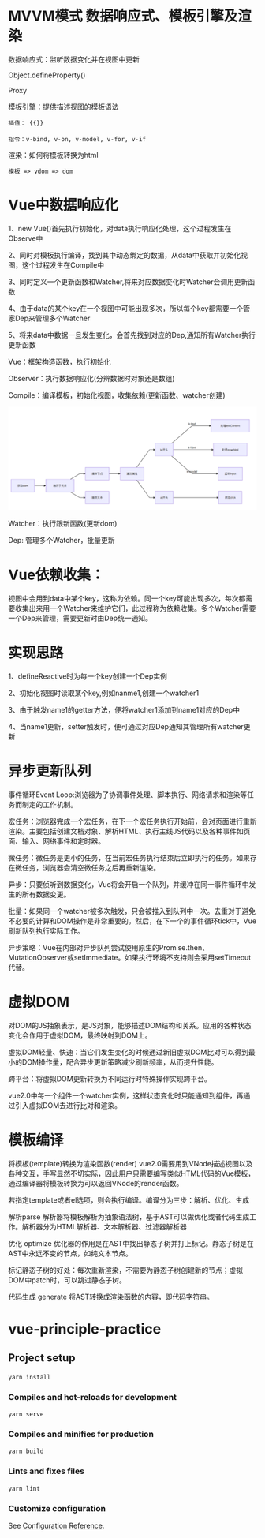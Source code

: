
# MVVM模式 数据响应式、模板引擎及渲染
 数据响应式：监听数据变化并在视图中更新

   Object.defineProperty()

   Proxy

 模板引擎：提供描述视图的模板语法

    插值： {{}}

    指令：v-bind, v-on, v-model, v-for, v-if

 渲染：如何将模板转换为html

    模板 => vdom => dom


# Vue中数据响应化
 1、new Vue()首先执行初始化，对data执行响应化处理，这个过程发生在Observe中

 2、同时对模板执行编译，找到其中动态绑定的数据，从data中获取并初始化视图，这个过程发生在Compile中

 3、同时定义一个更新函数和Watcher,将来对应数据变化时Watcher会调用更新函数

 4、由于data的某个key在一个视图中可能出现多次，所以每个key都需要一个管家Dep来管理多个Watcher

 5、将来data中数据一旦发生变化，会首先找到对应的Dep,通知所有Watcher执行更新函数

 Vue：框架构造函数，执行初始化 

 Observer：执行数据响应化(分辨数据时对象还是数组)

 Compile：编译模板，初始化视图，收集依赖(更新函数、watcher创建)

 ![image text](img-floder/vue-compile.png)

 Watcher：执行跟新函数(更新dom)

 Dep: 管理多个Watcher，批量更新

# Vue依赖收集：
视图中会用到data中某个key，这称为依赖。同一个key可能出现多次，每次都需要收集出来用一个Watcher来维护它们，此过程称为依赖收集。多个Watcher需要一个Dep来管理，需要更新时由Dep统一通知。
# 实现思路
1、defineReactive时为每一个key创建一个Dep实例

2、初始化视图时读取某个key,例如nanme1,创建一个watcher1

3、由于触发name1的getter方法，便将watcher1添加到name1对应的Dep中

4、当name1更新，setter触发时，便可通过对应Dep通知其管理所有watcher更新


# 异步更新队列
事件循环Event Loop:浏览器为了协调事件处理、脚本执行、网络请求和渲染等任务而制定的工作机制。

宏任务：浏览器完成一个宏任务，在下一个宏任务执行开始前，会对页面进行重新渲染。主要包括创建文档对象、解析HTML、执行主线JS代码以及各种事件如页面、输入、网络事件和定时器。

微任务：微任务是更小的任务，在当前宏任务执行结束后立即执行的任务。如果存在微任务，浏览器会清空微任务之后再重新渲染。

异步：只要侦听到数据变化，Vue将会开启一个队列，并缓冲在同一事件循环中发生的所有数据变更。

批量：如果同一个watcher被多次触发，只会被推入到队列中一次。去重对于避免不必要的计算和DOM操作是非常重要的。然后，在下一个的事件循环tick中，Vue刷新队列执行实际工作。

异步策略：Vue在内部对异步队列尝试使用原生的Promise.then、MutationObserver或setImmediate。如果执行环境不支持则会采用setTimeout代替。

# 虚拟DOM
对DOM的JS抽象表示，是JS对象，能够描述DOM结构和关系。应用的各种状态变化会作用于虚拟DOM，最终映射到DOM上。

虚拟DOM轻量、快速：当它们发生变化的时候通过新旧虚拟DOM比对可以得到最小的DOM操作量，配合异步更新策略减少刷新频率，从而提升性能。

跨平台：将虚拟DOM更新转换为不同运行时特殊操作实现跨平台。

vue2.0中每一个组件一个watcher实例，这样状态变化时只能通知到组件，再通过引入虚拟DOM去进行比对和渲染。

# 模板编译
将模板(template)转换为渲染函数(render)  vue2.0需要用到VNode描述视图以及各种交互，手写显然不切实际，因此用户只需要编写类似HTML代码的Vue模板，通过编译器将模板转换为可以返回VNode的render函数。

若指定template或者el选项，则会执行编译。编译分为三步：解析、优化、生成

解析parse 解析器将模板解析为抽象语法树，基于AST可以做优化或者代码生成工作。解析器分为HTML解析器、文本解析器、过滤器解析器

优化 optimize 优化器的作用是在AST中找出静态子树并打上标记。静态子树是在AST中永远不变的节点，如纯文本节点。

标记静态子树的好处：每次重新渲染，不需要为静态子树创建新的节点；虚拟DOM中patch时，可以跳过静态子树。

代码生成 generate 将AST转换成渲染函数的内容，即代码字符串。



# vue-principle-practice

## Project setup
```
yarn install
```

### Compiles and hot-reloads for development
```
yarn serve
```

### Compiles and minifies for production
```
yarn build
```

### Lints and fixes files
```
yarn lint
```

### Customize configuration
See [Configuration Reference](https://cli.vuejs.org/config/).

